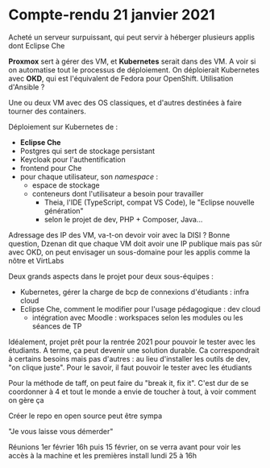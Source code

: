 # Compte-rendu 21 janvier 2021

Acheté un serveur surpuissant, qui peut servir à héberger plusieurs applis dont Eclipse Che

**Proxmox** sert à gérer des VM, et **Kubernetes** serait dans des VM. A voir si on automatise tout le processus de déploiement.
On déploierait Kubernetes avec **OKD**, qui est l'équivalent de Fedora pour OpenShift. Utilisation d'Ansible ?

Une ou deux VM avec des OS classiques, et d'autres destinées à faire tourner des containers.

Déploiement sur Kubernetes de :

- **Eclipse Che**
- Postgres qui sert de stockage persistant
- Keycloak pour l'authentification
- frontend pour Che
- pour chaque utilisateur, son *namespace* :
  - espace de stockage
  - conteneurs dont l'utilisateur a besoin pour travailler
    - Theia, l'IDE (TypeScript, compat VS Code), le "Eclipse nouvelle génération"
    - selon le projet de dev, PHP + Composer, Java...
    
Adressage des IP des VM, va-t-on devoir voir avec la DISI ? Bonne question, Dzenan dit que chaque VM doit avoir une IP publique mais pas sûr avec OKD, on peut envisager un sous-domaine pour les applis comme la nôtre et VirtLabs

Deux grands aspects dans le projet pour deux sous-équipes :

- Kubernetes, gérer la charge de bcp de connexions d'étudiants : infra cloud
- Eclipse Che, comment le modifier pour l'usage pédagogique : dev cloud
  - intégration avec Moodle : workspaces selon les modules ou les séances de TP
  
Idéalement, projet prêt pour la rentrée 2021 pour pouvoir le tester avec les étudiants. A terme, ça peut devenir une solution durable. Ca correspondrait à certains besoins mais pas d'autres : au lieu d'installer les outils de dev, "on clique juste". Pour le savoir, il faut pouvoir le tester avec les étudiants

Pour la méthode de taff, on peut faire du "break it, fix it". C'est dur de se coordonner à 4 et tout le monde a envie de toucher à tout, à voir comment on gère ça

Créer le repo en open source peut être sympa

"Je vous laisse vous démerder"

Réunions 1er février 16h puis 15 février, on se verra avant pour voir les accès à la machine et les premières install lundi 25 à 16h

